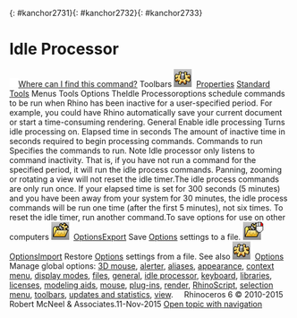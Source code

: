 ---
---

{: #kanchor2731}{: #kanchor2732}{: #kanchor2733}
# Idle Processor
 [![images/transparent.gif](images/transparent.gif)Where can I find this command?](javascript:void(0);) Toolbars
![images/options.png](images/options.png) [Properties](properties-toolbar.html)  [Standard](standard-toolbar.html)  [Tools](tools-toolbar.html) 
Menus
Tools
Options
TheIdle Processoroptions schedule commands to be run when Rhino has been inactive for a user-specified period.
For example, you could have Rhino automatically save your current document or start a time-consuming rendering.
General
Enable idle processing
Turns idle processing on.
Elapsed time in seconds
The amount of inactive time in seconds required to begin processing commands.
Commands to run
Specifies the commands to run.
Note
Idle processor only listens to command inactivity. That is, if you have not run a command for the specified period, it will run the idle process commands. Panning, zooming or rotating a view will not reset the idle timer.The idle process commands are only run once. If your elapsed time is set for 300 seconds (5 minutes) and you have been away from your system for 30 minutes, the idle process commands will be run one time (after the first 5 minutes), not six times. To reset the idle timer, run another command.To save options for use on other computers
![images/optionsexport.png](images/optionsexport.png) [OptionsExport](optionsexport.html) 
Save [Options](options.html) settings to a file.
![images/optionsimport.png](images/optionsimport.png) [OptionsImport](optionsexport.html#optionsimport) 
Restore [Options](options.html) settings from a file.
See also
![images/options.png](images/options.png) [Options](options.html) 
Manage global options: [3D mouse](3dconnexion.html), [alerter](alerter.html), [aliases](aliases.html), [appearance](appearance.html), [context menu](context-menu.html), [display modes](view-displaymode-options.html), [files](files.html), [general](general.html), [idle processor](#), [keyboard](keyboard.html), [libraries](libraries.html), [licenses](licenses.html), [modeling aids](modeling-aids.html), [mouse](mouse.html), [plug-ins](plug-ins.html), [render](rendering.html), [RhinoScript](rhinoscript.html), [selection menu](selection-menu.html), [toolbars](toolbars.html), [updates and statistics](updates-and-statistics.html), [view](view.html).
&#160;
&#160;
Rhinoceros 6 © 2010-2015 Robert McNeel &amp; Associates.11-Nov-2015
 [Open topic with navigation](idleprocessor.html) 

